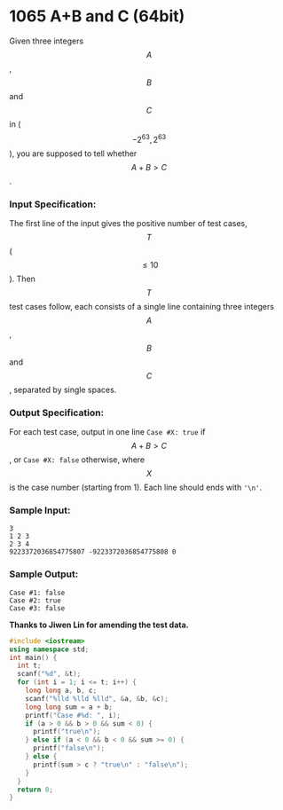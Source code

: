 # 1065 A+B and C (64bit)
Given three integers $$A$$, $$B$$ and $$C$$ in ($$-2^{63}, 2^{63}$$), you are supposed to tell whether $$A+B > C$$.

### Input Specification:

The first line of the input gives the positive number of test cases, $$T$$ ($$\le 10$$). Then $$T$$ test cases follow, each consists of a single line containing three integers $$A$$, $$B$$ and $$C$$, separated by single spaces.

### Output Specification:

For each test case, output in one line `Case #X: true` if $$A+B>C$$, or `Case #X: false` otherwise, where $$X$$ is the case number (starting from 1). Each line should ends with ```'\n'```.

### Sample Input:
```in
3
1 2 3
2 3 4
9223372036854775807 -9223372036854775808 0
```

### Sample Output:
```out
Case #1: false
Case #2: true
Case #3: false
```

**Thanks to Jiwen Lin for amending the test data.**
```cpp
#include <iostream>
using namespace std;
int main() {
  int t;
  scanf("%d", &t);
  for (int i = 1; i <= t; i++) {
    long long a, b, c;
    scanf("%lld %lld %lld", &a, &b, &c);
    long long sum = a + b;
    printf("Case #%d: ", i);
    if (a > 0 && b > 0 && sum < 0) {
      printf("true\n");
    } else if (a < 0 && b < 0 && sum >= 0) {
      printf("false\n");
    } else {
      printf(sum > c ? "true\n" : "false\n");
    }
  }
  return 0;
}

```